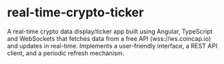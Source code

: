 # real-time-crypto-ticker
A real-time crypto data display/ticker app built using Angular, TypeScript and WebSockets that fetches data from a free API (wss://ws.coincap.io) and updates in real-time. Implements a user-friendly interface, a REST API client, and a periodic refresh mechanism.
